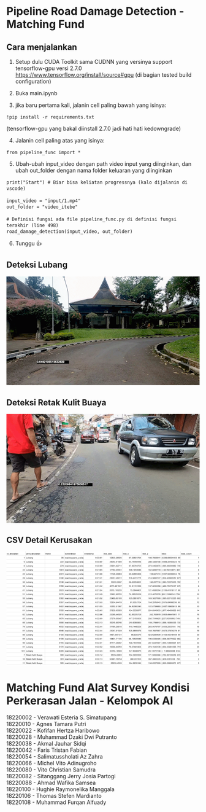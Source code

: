 # Pipeline Road Damage Detection - Matching Fund

## Cara menjalankan
1. Setup dulu CUDA Toolkit sama CUDNN yang versinya support tensorflow-gpu versi 2.7.0  
https://www.tensorflow.org/install/source#gpu (di bagian tested build configuration)

2. Buka main.ipynb

3. jika baru pertama kali, jalanin cell paling bawah yang isinya:
```
!pip install -r requirements.txt
```
  (tensorflow-gpu yang bakal diinstall 2.7.0 jadi hati hati kedowngrade)
  
4. Jalanin cell paling atas yang isinya:
```
from pipeline_func import *
```

5. Ubah-ubah input_video dengan path video input yang diinginkan, dan ubah out_folder dengan nama folder keluaran yang diinginkan
```
print("Start") # Biar bisa keliatan progressnya (kalo dijalanin di vscode)

input_video = "input/1.mp4"
out_folder = "video_itebe"

# Definisi fungsi ada file pipeline_func.py di definisi fungsi terakhir (line 498)
road_damage_detection(input_video, out_folder)
```
6. Tunggu 👍

## Deteksi Lubang
<p align="center"><img src="dependency/gif/Lubang.gif"\></p>

## Deteksi Retak Kulit Buaya
<p align="center"><img src="dependency/gif/Retak_Kulit_Buaya.gif"\></p>

## CSV Detail Kerusakan
<p align="center"><img src="dependency/gif/csv_detail.png"\></p>

# Matching Fund Alat Survey Kondisi Perkerasan Jalan - Kelompok AI

18220002 - Verawati Esteria S. Simatupang  
18220010 - Agnes Tamara Putri  
18220022 - Kofifan Hertza Haribowo  
18220028 - Muhammad Dzaki Dwi Putranto  
18220038 - Akmal Jauhar Sidqi  
18220042 - Faris Tristan Fabian  
18220054 - Salimatussholati Az Zahra  
18220066 - Michel Vito Adinugroho  
18220080 - Vito Christian Samudra  
18220082 - Sitanggang Jerry Josia Partogi  
18220088 - Ahmad Wafika Samsea  
18220100 - Hughie Raymonelika Manggala  
18220106 - Thomas Stefen Mardianto  
18220108 - Muhammad Furqan Alfuady  
